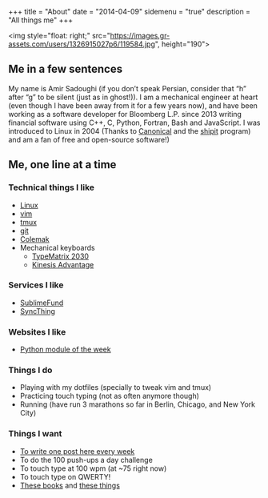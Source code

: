 +++
title = "About"
date = "2014-04-09"
sidemenu = "true"
description = "All things me"
+++

<img style="float: right;" src="https://images.gr-assets.com/users/1326915027p6/119584.jpg", height="190">
## Me in a few sentences
My name is Amir Sadoughi (if you don’t speak Persian, consider that “h” after “g” to be silent (just as in ghost!)).
I am a mechanical engineer at heart (even though I have been away from it for a few years now), and have been working as a software developer for Bloomberg L.P. since 2013 writing financial software using C++, C, Python, Fortran, Bash and JavaScript. I was introduced to Linux in 2004 (Thanks to [Canonical](https://www.canonical.com/) and the [shipit](http://blog.canonical.com/2011/04/05/shipit-comes-to-an-end/) program) and am a fan of free and open-source software!)



## Me, one line at a time
### Technical things I like
* [Linux](https://www.kernel.org/)
* [vim](http://www.vim.org/about.php)
* [tmux](https://github.com/tmux/tmux/wiki)
* [git](https://git-scm.com/)
* [Colemak](https://colemak.com/)
* Mechanical keyboards
    * [TypeMatrix 2030](http://www.typematrix.com/2030/features.php)
    * [Kinesis Advantage](https://www.kinesis-ergo.com/shop/advantage2/)

### Services I like
* [SublimeFund](https://sublimefund.org/)
* [SyncThing](https://syncthing.net/)

### Websites I like
* [Python module of the week](https://pymotw.com/3/)

### Things I do
* Playing with my dotfiles (specially to tweak vim and tmux)
* Practicing touch typing (not as often anymore though)
* Running (have run 3 marathons so far in Berlin, Chicago, and New York City)

<!--

### Things I use
* Fitbit
* Android
-->

### Things I want
* [To write one post here every week](/post)
* To do the 100 push-ups a day challenge
* To touch type at 100 wpm (at ~75 right now)
* To touch type on QWERTY!
* [These books](https://smile.amazon.com/hz/wishlist/ls/3LOGANBLMOY3M) and [these things](https://smile.amazon.com/hz/wishlist/ls/3JTX2DFI2QTIW)

